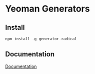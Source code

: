 Yeoman Generators
=================

Install
-------
```text
npm install -g generator-radical
```

Documentation
-------------
[Documentation](https://robin.radic.nl/npm-packages)


